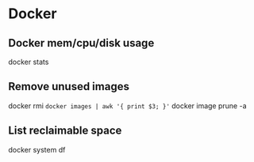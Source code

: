 # Docker

## Docker mem/cpu/disk usage
docker stats

## Remove unused images
docker rmi `docker images | awk '{ print $3; }'`
docker image prune -a

## List reclaimable space
docker system df
